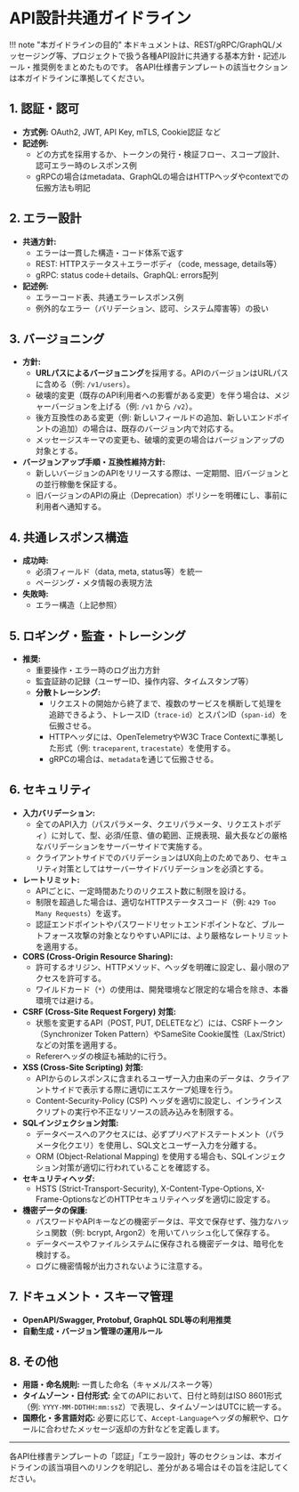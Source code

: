 # API設計共通ガイドライン

!!! note "本ガイドラインの目的"
本ドキュメントは、REST/gRPC/GraphQL/メッセージング等、プロジェクトで扱う各種API設計に共通する基本方針・記述ルール・推奨例をまとめたものです。
各API仕様書テンプレートの該当セクションは本ガイドラインに準拠してください。

## 1. 認証・認可

- **方式例:** OAuth2, JWT, API Key, mTLS, Cookie認証 など
- **記述例:**
  - どの方式を採用するか、トークンの発行・検証フロー、スコープ設計、認可エラー時のレスポンス例
  - gRPCの場合はmetadata、GraphQLの場合はHTTPヘッダやcontextでの伝搬方法も明記

## 2. エラー設計

- **共通方針:**
  - エラーは一貫した構造・コード体系で返す
  - REST: HTTPステータス＋エラーボディ（code, message, details等）
  - gRPC: status code＋details、GraphQL: errors配列
- **記述例:**
  - エラーコード表、共通エラーレスポンス例
  - 例外的なエラー（バリデーション、認可、システム障害等）の扱い

## 3. バージョニング

- **方針:**
  - **URLパスによるバージョニング**を採用する。APIのバージョンはURLパスに含める（例: `/v1/users`）。
  - 破壊的変更（既存のAPI利用者への影響がある変更）を伴う場合は、メジャーバージョンを上げる（例: `/v1` から `/v2`）。
  - 後方互換性のある変更（例: 新しいフィールドの追加、新しいエンドポイントの追加）の場合は、既存のバージョン内で対応する。
  - メッセージスキーマの変更も、破壊的変更の場合はバージョンアップの対象とする。
- **バージョンアップ手順・互換性維持方針:**
  - 新しいバージョンのAPIをリリースする際は、一定期間、旧バージョンとの並行稼働を保証する。
  - 旧バージョンのAPIの廃止（Deprecation）ポリシーを明確にし、事前に利用者へ通知する。

## 4. 共通レスポンス構造

- **成功時:**
  - 必須フィールド（data, meta, status等）を統一
  - ページング・メタ情報の表現方法
- **失敗時:**
  - エラー構造（上記参照）

## 5. ロギング・監査・トレーシング

- **推奨:**
  - 重要操作・エラー時のログ出力方針
  - 監査証跡の記録（ユーザーID、操作内容、タイムスタンプ等）
  - **分散トレーシング:**
    - リクエストの開始から終了まで、複数のサービスを横断して処理を追跡できるよう、トレースID（`trace-id`）とスパンID（`span-id`）を伝搬させる。
    - HTTPヘッダには、OpenTelemetryやW3C Trace Contextに準拠した形式（例: `traceparent`, `tracestate`）を使用する。
    - gRPCの場合は、`metadata`を通じて伝搬させる。

## 6. セキュリティ

- **入力バリデーション:**
  - 全てのAPI入力（パスパラメータ、クエリパラメータ、リクエストボディ）に対して、型、必須/任意、値の範囲、正規表現、最大長などの厳格なバリデーションをサーバーサイドで実施する。
  - クライアントサイドでのバリデーションはUX向上のためであり、セキュリティ対策としてはサーバーサイドバリデーションを必須とする。
- **レートリミット:**
  - APIごとに、一定時間あたりのリクエスト数に制限を設ける。
  - 制限を超過した場合は、適切なHTTPステータスコード（例: `429 Too Many Requests`）を返す。
  - 認証エンドポイントやパスワードリセットエンドポイントなど、ブルートフォース攻撃の対象となりやすいAPIには、より厳格なレートリミットを適用する。
- **CORS (Cross-Origin Resource Sharing):**
  - 許可するオリジン、HTTPメソッド、ヘッダを明確に設定し、最小限のアクセスを許可する。
  - ワイルドカード（`*`）の使用は、開発環境など限定的な場合を除き、本番環境では避ける。
- **CSRF (Cross-Site Request Forgery) 対策:**
  - 状態を変更するAPI（POST, PUT, DELETEなど）には、CSRFトークン（Synchronizer Token Pattern）やSameSite Cookie属性（Lax/Strict）などの対策を適用する。
  - Refererヘッダの検証も補助的に行う。
- **XSS (Cross-Site Scripting) 対策:**
  - APIからのレスポンスに含まれるユーザー入力由来のデータは、クライアントサイドで表示する際に適切にエスケープ処理を行う。
  - Content-Security-Policy (CSP) ヘッダを適切に設定し、インラインスクリプトの実行や不正なリソースの読み込みを制限する。
- **SQLインジェクション対策:**
  - データベースへのアクセスには、必ずプリペアドステートメント（パラメータ化クエリ）を使用し、SQL文とユーザー入力を分離する。
  - ORM (Object-Relational Mapping) を使用する場合も、SQLインジェクション対策が適切に行われていることを確認する。
- **セキュリティヘッダ:**
  - HSTS (Strict-Transport-Security), X-Content-Type-Options, X-Frame-OptionsなどのHTTPセキュリティヘッダを適切に設定する。
- **機密データの保護:**
  - パスワードやAPIキーなどの機密データは、平文で保存せず、強力なハッシュ関数（例: bcrypt, Argon2）を用いてハッシュ化して保存する。
  - データベースやファイルシステムに保存される機密データは、暗号化を検討する。
  - ログに機密情報が出力されないように注意する。

## 7. ドキュメント・スキーマ管理

- **OpenAPI/Swagger, Protobuf, GraphQL SDL等の利用推奨**
- **自動生成・バージョン管理の運用ルール**

## 8. その他

- **用語・命名規則:** 一貫した命名（キャメル/スネーク等）
- **タイムゾーン・日付形式:** 全てのAPIにおいて、日付と時刻はISO 8601形式（例: `YYYY-MM-DDTHH:mm:ssZ`）で表現し、タイムゾーンはUTCに統一する。
- **国際化・多言語対応:** 必要に応じて、`Accept-Language`ヘッダの解釈や、ロケールに合わせたメッセージ返却の方針などを定義します。

---

各API仕様書テンプレートの「認証」「エラー設計」等のセクションは、本ガイドラインの該当項目へのリンクを明記し、差分がある場合はその旨を注記してください。
